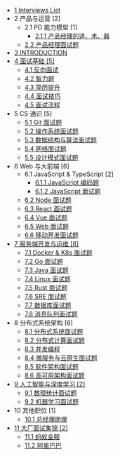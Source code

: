  - [1 Interviews List](/Interviews-List.md)
  - 2 产品与运营 [2]
    - 2.1 PD 能力模型 [1]
      - [2.1.1 产品经理的道、术、器](/产品与运营/PD%20能力模型/产品经理的道、术、器.md)
    - [2.2 产品经理面试题](/产品与运营/产品经理面试题.md)
  - [3 INTRODUCTION](/INTRODUCTION.md)
  - [4 面试基础 [5]](/面试基础/README.md)
    - [4.1 反向面试](/面试基础/反向面试.md)
    - [4.2 智力题](/面试基础/智力题.md)
    - [4.3 简历提升](/面试基础/简历提升.md)
    - [4.4 面试技巧](/面试基础/面试技巧.md)
    - [4.5 面试流程](/面试基础/面试流程.md)
  - 5 CS 通识 [5]
    - [5.1 Git 面试题](/CS%20通识/Git%20面试题.md)
    - [5.2 操作系统面试题](/CS%20通识/操作系统面试题.md)
    - [5.3 数据结构与算法面试题](/CS%20通识/数据结构与算法面试题.md)
    - [5.4 网络面试题](/CS%20通识/网络面试题.md)
    - [5.5 设计模式面试题](/CS%20通识/设计模式面试题.md)
  - 6 Web 与大前端 [6]
    - 6.1 JavaScript & TypeScript [2]
      - [6.1.1 JavaScript 编码题](/Web%20与大前端/JavaScript%20&%20TypeScript/JavaScript%20编码题.md)
      - [6.1.2 JavaScript 面试题](/Web%20与大前端/JavaScript%20&%20TypeScript/JavaScript%20面试题.md)
    - [6.2 Node 面试题](/Web%20与大前端/Node%20面试题.md)
    - [6.3 React 面试题](/Web%20与大前端/React%20面试题.md)
    - [6.4 Vue 面试题](/Web%20与大前端/Vue%20面试题.md)
    - [6.5 Web 面试题](/Web%20与大前端/Web%20面试题.md)
    - [6.6 移动开发面试题](/Web%20与大前端/移动开发面试题.md)
  - [7 服务端开发与运维 [8]](/服务端开发与运维/README.md)
    - [7.1 Docker & K8s 面试题](/服务端开发与运维/Docker%20&%20K8s%20面试题.md)
    - [7.2 Go 面试题](/服务端开发与运维/Go%20面试题.md)
    - [7.3 Java 面试题](/服务端开发与运维/Java%20面试题.md)
    - [7.4 Linux 面试题](/服务端开发与运维/Linux%20面试题.md)
    - [7.5 Rust 面试题](/服务端开发与运维/Rust%20面试题.md)
    - [7.6 SRE 面试题](/服务端开发与运维/SRE%20面试题.md)
    - [7.7 数据库面试题](/服务端开发与运维/数据库面试题.md)
    - [7.8 消息队列面试题](/服务端开发与运维/消息队列面试题.md)
  - 8 分布式系统架构 [6]
    - [8.1 分布式系统面试题](/分布式系统架构/分布式系统面试题.md)
    - [8.2 分布式计算面试题](/分布式系统架构/分布式计算面试题.md)
    - [8.3 并发编程](/分布式系统架构/并发编程.md)
    - [8.4 微服务与云原生面试题](/分布式系统架构/微服务与云原生面试题.md)
    - [8.5 软件架构面试题](/分布式系统架构/软件架构面试题.md)
    - [8.6 高可用架构面试题](/分布式系统架构/高可用架构面试题.md)
  - [9 人工智能与深度学习 [2]](/人工智能与深度学习/README.md)
    - [9.1 数理统计面试题](/人工智能与深度学习/数理统计面试题.md)
    - [9.2 机器学习面试题](/人工智能与深度学习/机器学习面试题.md)
  - 10 其他职位 [1]
    - [10.1 总经理助理](/其他职位/总经理助理.md)
  - [11 大厂面试集锦 [2]](/大厂面试集锦/README.md)
    - [11.1 蚂蚁金服](/大厂面试集锦/蚂蚁金服.md)
    - [11.2 阿里巴巴](/大厂面试集锦/阿里巴巴.md)